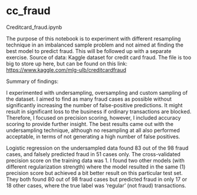# cc_fraud

Creditcard_fraud.ipynb


The purpose of this notebook is to experiment with different resampling technique in an imbalanced sample problem and not aimed at finding the best model to predict fraud. This will be followed up with a separate exercise.
Source of data: Kaggle dataset for credit card fraud. The file is too big to store up here, but can be found on this link:
https://www.kaggle.com/mlg-ulb/creditcardfraud

Summary of findings:

I experimented with undersampling, oversampling and custom sampling of the dataset. I aimed to find as many fraud cases as possible without significantly increasing the number of false-positive predictions. It might result in significant loss to the business if ordinary transactions are blocked. Therefore, I focused on precision scoring, however, I included accuracy scoring to provide further insight.
The best results came out with the undersampling technique, although no resampling at all also performed acceptable, in terms of not generating a high number of false positives.


Logistic regression on the undersampled data found 83 out of the 98 fraud cases, and falsely predicted fraud in 51 cases only. The cross-validated precision score on the training data was 1. I found two other models (with different regularization strength) where the model resulted in the same (1) precision score but achieved a bit better result on this particular test set. They both found 80 out of 98 fraud cases but predicted fraud in only 17 or 18 other cases, where the true label was ‘regular’ (not fraud) transactions.
